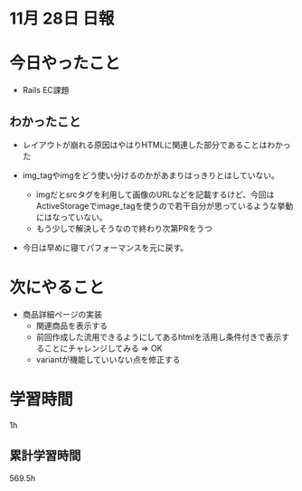 #  11月 28日 日報

# 今日やったこと

* Rails EC課題

##  わかったこと

* レイアウトが崩れる原因はやはりHTMLに関連した部分であることはわかった
* img_tagやimgをどう使い分けるのかがあまりはっきりとはしていない。
  * imgだとsrcタグを利用して画像のURLなどを記載するけど、今回はActiveStorageでimage_tagを使うので若干自分が思っているような挙動にはなっていない。
  * もう少しで解決しそうなので終わり次第PRをうつ

* 今日は早めに寝てパフォーマンスを元に戻す。

# 次にやること

* 商品詳細ページの実装
  * 関連商品を表示する
  * 前回作成した流用できるようにしてあるhtmlを活用し条件付きで表示することにチャレンジしてみる => OK
  * variantが機能していいない点を修正する


#  学習時間
1h
##  累計学習時間
569.5h
